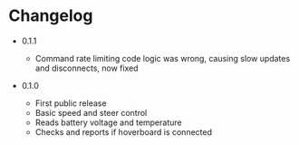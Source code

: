 # Changelog

- 0.1.1
  - Command rate limiting code logic was wrong, causing slow updates and disconnects, now fixed

- 0.1.0
  - First public release
  - Basic speed and steer control
  - Reads battery voltage and temperature
  - Checks and reports if hoverboard is connected

